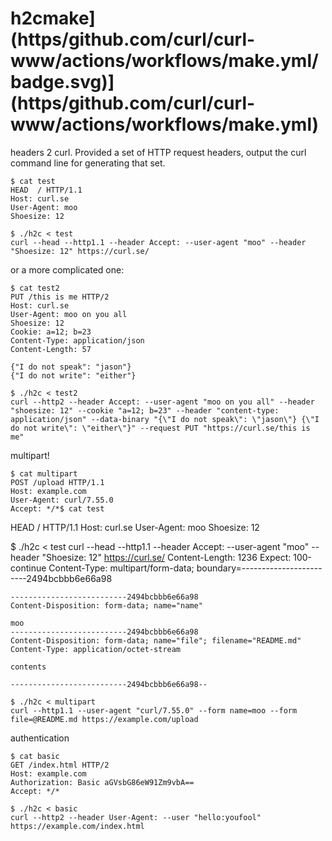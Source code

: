 # h2cmake](https/github.com/curl/curl-www/actions/workflows/make.yml/badge.svg)](https/github.com/curl/curl-www/actions/workflows/make.yml)
headers 2 curl. Provided a set of HTTP request headers, output the curl command line for generating that set.

    $ cat test
    HEAD  / HTTP/1.1
    Host: curl.se
    User-Agent: moo
    Shoesize: 12

    $ ./h2c < test
    curl --head --http1.1 --header Accept: --user-agent "moo" --header "Shoesize: 12" https://curl.se/

or a more complicated one:

    $ cat test2
    PUT /this is me HTTP/2
    Host: curl.se
    User-Agent: moo on you all
    Shoesize: 12
    Cookie: a=12; b=23
    Content-Type: application/json
    Content-Length: 57

    {"I do not speak": "jason"}
    {"I do not write": "either"}

    $ ./h2c < test2
    curl --http2 --header Accept: --user-agent "moo on you all" --header "shoesize: 12" --cookie "a=12; b=23" --header "content-type: application/json" --data-binary "{\"I do not speak\": \"jason\"} {\"I do not write\": \"either\"}" --request PUT "https://curl.se/this is me"

multipart!

    $ cat multipart
    POST /upload HTTP/1.1
    Host: example.com
    User-Agent: curl/7.55.0
    Accept: */*$ cat test
HEAD  / HTTP/1.1
Host: curl.se
User-Agent: moo
Shoesize: 12

$ ./h2c < test
curl --head --http1.1 --header Accept: --user-agent "moo" --header "Shoesize: 12" https://curl.se/
    Content-Length: 1236
    Expect: 100-continue
    Content-Type: multipart/form-data; boundary=------------------------2494bcbbb6e66a98

    --------------------------2494bcbbb6e66a98
    Content-Disposition: form-data; name="name"

    moo
    --------------------------2494bcbbb6e66a98
    Content-Disposition: form-data; name="file"; filename="README.md"
    Content-Type: application/octet-stream

    contents

    --------------------------2494bcbbb6e66a98--

    $ ./h2c < multipart
    curl --http1.1 --user-agent "curl/7.55.0" --form name=moo --form file=@README.md https://example.com/upload

authentication

    $ cat basic
    GET /index.html HTTP/2
    Host: example.com
    Authorization: Basic aGVsbG86eW91Zm9vbA==
    Accept: */*

    $ ./h2c < basic
    curl --http2 --header User-Agent: --user "hello:youfool" https://example.com/index.html
